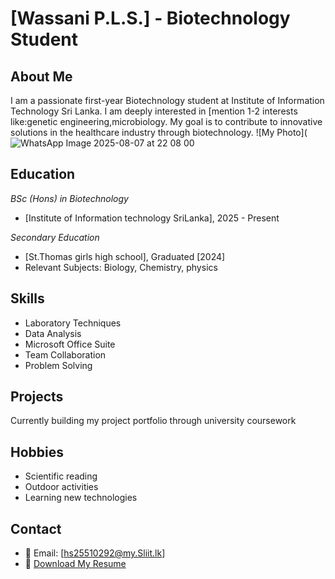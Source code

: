 # [Wassani P.L.S.] - Biotechnology Student

## About Me
I am a passionate first-year Biotechnology student at Institute of Information Technology Sri Lanka. I am deeply interested in [mention 1-2 interests like:genetic engineering,microbiology. My goal is to contribute to innovative solutions in the healthcare industry through biotechnology.
![My Photo](![WhatsApp Image 2025-08-07 at 22 08 00](https://github.com/user-attachments/assets/d1a93106-2960-4f9e-8ceb-3b62ede2c87c)

## Education
*BSc (Hons) in Biotechnology*
- [Institute of Information technology SriLanka], 2025 - Present

*Secondary Education*
- [St.Thomas girls high school], Graduated [2024]
- Relevant Subjects: Biology, Chemistry, physics

## Skills
- Laboratory Techniques
- Data Analysis
- Microsoft Office Suite
- Team Collaboration
- Problem Solving

## Projects
Currently building my project portfolio through university coursework

## Hobbies
- Scientific reading
- Outdoor activities
- Learning new technologies

## Contact
- 📧 Email: [hs25510292@my.Sliit.lk]
- 📄 [Download My Resume](HS25510292_CV.pdf)
